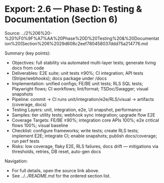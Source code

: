 # Export: 2.6 — Phase D: Testing & Documentation (Section 6)

Source: ../2%206%20-%20%F0%9F%A7%AA%20Phase%20D%20Testing%20&%20Documentation%20(Section%206%2029d608c2eef780458037ddd75a214776.md

Summary (key points):
- Objectives: full stability via automated multi-layer tests; generate living docs from code
- Deliverables: E2E suite; unit tests ≥90%; CI integration; API tests (Stripe/webhooks); docs package under /docs
- Implementation: unified configs; FE/BE unit tests; RLS SQL tests; Playwright flows; CI workflows; lint/format; TSDoc/Swagger; visual snapshots
- Pipeline: commit → CI runs unit/integration/e2e/RLS/visual → artifacts (coverage, docs)
- Testing Layers: unit, integration, e2e, UI snapshot, performance
- Samples: tier utility tests; webhook sync integration; upgrade flow E2E
- Coverage Targets: FE/BE ≥90%; integration core APIs 100%; e2e critical flows 100%; visual baseline
- Checklist: configure frameworks; write tests; create RLS tests; implement E2E; integrate CI; enable snapshots; publish docs/coverage; run perf tests
- Risks: low coverage, flaky E2E, RLS failures, docs drift — mitigations via thresholds, retries, DB reset, auto-gen docs

Navigation:
- For full details, open the source link above.
- See ../../README.md for the ordered section list.
